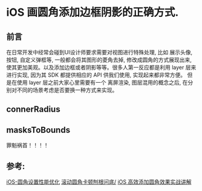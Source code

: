 # iOS 画圆角添加边框阴影的正确方式.

## 前言

在日常开发中经常会碰到UI设计师要求需要对视图进行特殊处理, 比如 展示头像, 按钮, 自定义弹框等, 一般都会将其图形的菱角去掉, 修改成圆角的方式展现出来, 使其更加美观。以及添加边框或者阴影等等。很多人第一反应都是利用 layer 层来进行实现, 因为其 SDK 都提供相应的 API 供我们使用, 实现起来都非常方便。 但是在使用 layer 层之前大家心里需要有一个 离屏渲染, 图层混用的概念之后, 在分别对不同的场景考虑是否要换一种方式来实现。

## connerRadius

## masksToBounds

罪魁祸首！！！！


## 参考:

[iOS-圆角设置性能优化](https://blog.csdn.net/qxuewei/article/details/51602518)
[滚动圆角卡顿刨根问底/](http://awhisper.github.io/2016/03/12/%E6%BB%9A%E5%8A%A8%E5%9C%86%E8%A7%92%E5%8D%A1%E9%A1%BF%E5%88%A8%E6%A0%B9%E9%97%AE%E5%BA%95/)
[iOS 高效添加圆角效果实战讲解](http://www.cocoachina.com/ios/20160301/15486.html)

